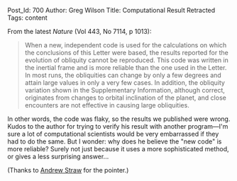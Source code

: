 Post_Id: 700
Author: Greg Wilson
Title: Computational Result Retracted
Tags: content

<p>From the latest <cite>Nature</cite> (Vol 443, No 7114, p 1013):</p>
<blockquote><p>When a new, independent code is used for the calculations on which the conclusions of this Letter were based, the results reported for the evolution of obliquity cannot be reproduced.  This code was written in the inertial frame and is more reliable than the one used in the Letter.  In most runs, the obliquities can change by only a few degrees and attain large values in only a very few cases.  In addition, the obliquity variation shown in the Supplementary Information, although correct, originates from changes to orbital inclination of the planet, and close encounters are not effective in causing large obliquities.</p></blockquote>
<p>In other words, the code was flaky, so the results we published were wrong.  Kudos to the author for trying to verify his result with another program&mdash;I'm sure a lot of computational scientists would be very embarrassed if they had to do the same.  But I wonder: why does he believe the "new code" is more reliable?  Surely not just because it uses a more sophisticated method, or gives a less surprising answer...</p>
<p>(Thanks to <a href="http://www.its.caltech.edu/~astraw/">Andrew Straw</a> for the pointer.)</p>
